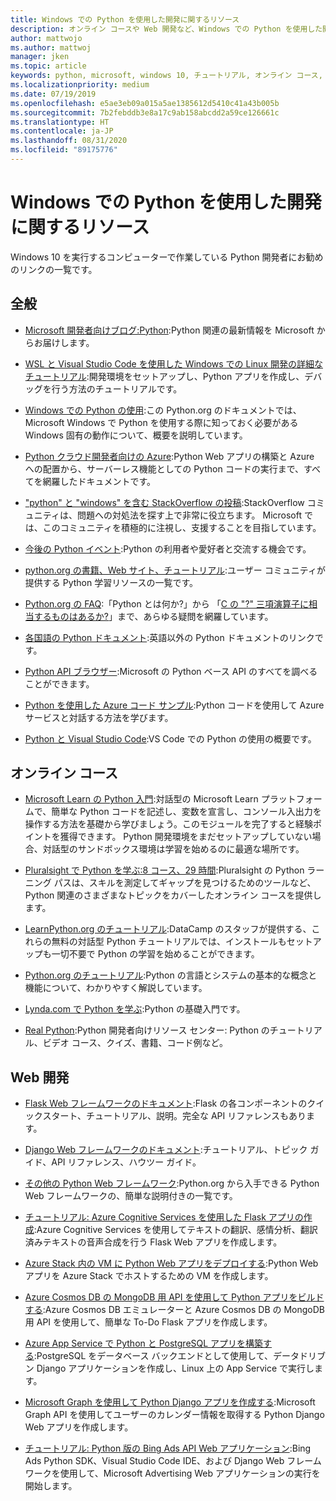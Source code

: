 ```yaml
---
title: Windows での Python を使用した開発に関するリソース
description: オンライン コースや Web 開発など、Windows での Python を使用した開発に役立つリソースについて説明します。
author: mattwojo
ms.author: mattwoj
manager: jken
ms.topic: article
keywords: python, microsoft, windows 10, チュートリアル, オンライン コース, ブログ, イベント
ms.localizationpriority: medium
ms.date: 07/19/2019
ms.openlocfilehash: e5ae3eb09a015a5ae1385612d5410c41a43b005b
ms.sourcegitcommit: 7b2febddb3e8a17c9ab158abcdd2a59ce126661c
ms.translationtype: HT
ms.contentlocale: ja-JP
ms.lasthandoff: 08/31/2020
ms.locfileid: "89175776"
---
```

# <a name="resources-for-developing-with-python-on-windows"></a>Windows での Python を使用した開発に関するリソース

Windows 10 を実行するコンピューターで作業している Python 開発者にお勧めのリンクの一覧です。

## <a name="general"></a>全般

- [Microsoft 開発者向けブログ:Python](https://devblogs.microsoft.com/python/):Python 関連の最新情報を Microsoft からお届けします。

- [WSL と Visual Studio Code を使用した Windows での Linux 開発の詳細なチュートリアル](https://devblogs.microsoft.com/commandline/an-in-depth-tutorial-on-linux-development-on-windows-with-wsl-and-visual-studio-code/):開発環境をセットアップし、Python アプリを作成し、デバッグを行う方法のチュートリアルです。

- [Windows での Python の使用](https://docs.python.org/3/using/windows.html):この Python.org のドキュメントでは、Microsoft Windows で Python を使用する際に知っておく必要がある Windows 固有の動作について、概要を説明しています。

- [Python クラウド開発者向けの Azure](/azure/python/):Python Web アプリの構築と Azure への配置から、サーバーレス機能としての Python コードの実行まで、すべてを網羅したドキュメントです。

- ["python" と "windows" を含む StackOverflow の投稿](https://stackoverflow.com/questions/4750806/how-do-i-install-pip-on-windows/12476379):StackOverflow コミュニティは、問題への対処法を探す上で非常に役立ちます。 Microsoft では、このコミュニティを積極的に注視し、支援することを目指しています。

- [今後の Python イベント](https://www.python.org/events/python-events):Python の利用者や愛好者と交流する機会です。

- [python.org の書籍、Web サイト、チュートリアル](https://wiki.python.org/moin/BeginnersGuide/Programmers):ユーザー コミュニティが提供する Python 学習リソースの一覧です。

- [Python.org の FAQ](https://docs.python.org/3/faq/):「Python とは何か?」から 「[C の "?" 三項演算子に相当するものはあるか?](https://docs.python.org/3/faq/programming.html#is-there-an-equivalent-of-c-s-ternary-operator)」まで、あらゆる疑問を網羅しています。

- [各国語の Python ドキュメント](https://wiki.python.org/moin/Languages):英語以外の Python ドキュメントのリンクです。

- [Python API ブラウザー](/python/api/?view=azure-python):Microsoft の Python ベース API のすべてを調べることができます。

- [Python を使用した Azure コード サンプル](https://azure.microsoft.com/resources/samples/?platform=python&sort=0):Python コードを使用して Azure サービスと対話する方法を学びます。

- [Python と Visual Studio Code](https://code.visualstudio.com/docs/languages/python):VS Code での Python の使用の概要です。

## <a name="online-courses"></a>オンライン コース

- [Microsoft Learn の Python 入門](/learn/modules/intro-to-python/):対話型の Microsoft Learn プラットフォームで、簡単な Python コードを記述し、変数を宣言し、コンソール入出力を操作する方法を基礎から学びましょう。このモジュールを完了すると経験ポイントを獲得できます。 Python 開発環境をまだセットアップしていない場合、対話型のサンドボックス環境は学習を始めるのに最適な場所です。

- [Pluralsight で Python を学ぶ:8 コース、29 時間](https://app.pluralsight.com/paths/skills/python):Pluralsight の Python ラーニング パスは、スキルを測定してギャップを見つけるためのツールなど、Python 関連のさまざまなトピックをカバーしたオンライン コースを提供します。

- [LearnPython.org のチュートリアル](https://www.learnpython.org/):DataCamp のスタッフが提供する、これらの無料の対話型 Python チュートリアルでは、インストールもセットアップも一切不要で Python の学習を始めることができます。

- [Python.org のチュートリアル](https://docs.python.org/3/tutorial/index.html):Python の言語とシステムの基本的な概念と機能について、わかりやすく解説しています。

- [Lynda.com で Python を学ぶ](https://www.lynda.com/Python-tutorials/Learning-Python/661773-2.html):Python の基礎入門です。

- [Real Python](https://realpython.com/):Python 開発者向けリソース センター: Python のチュートリアル、ビデオ コース、クイズ、書籍、コード例など。

## <a name="web-development"></a>Web 開発

- [Flask Web フレームワークのドキュメント](https://flask.palletsprojects.com/en/1.1.x/):Flask の各コンポーネントのクイックスタート、チュートリアル、説明。完全な API リファレンスもあります。

- [Django Web フレームワークのドキュメント](https://docs.djangoproject.com/en/2.2/):チュートリアル、トピック ガイド、API リファレンス、ハウツー ガイド。

- [その他の Python Web フレームワーク](https://wiki.python.org/moin/WebFrameworks):Python.org から入手できる Python Web フレームワークの、簡単な説明付きの一覧です。

- [チュートリアル: Azure Cognitive Services を使用した Flask アプリの作成](/azure/cognitive-services/translator/tutorial-build-flask-app-translation-synthesis):Azure Cognitive Services を使用してテキストの翻訳、感情分析、翻訳済みテキストの音声合成を行う Flask Web アプリを作成します。

- [Azure Stack 内の VM に Python Web アプリをデプロイする](/azure-stack/user/azure-stack-dev-start-howto-vm-python):Python Web アプリを Azure Stack でホストするための VM を作成します。

- [Azure Cosmos DB の MongoDB 用 API を使用して Python アプリをビルドする](/azure/cosmos-db/create-mongodb-flask):Azure Cosmos DB エミュレーターと Azure Cosmos DB の MongoDB 用 API を使用して、簡単な To-Do Flask アプリを作成します。

- [Azure App Service で Python と PostgreSQL アプリを構築する](/azure/app-service/containers/tutorial-python-postgresql-app):PostgreSQL をデータベース バックエンドとして使用して、データドリブン Django アプリケーションを作成し、Linux 上の App Service で実行します。

- [Microsoft Graph を使用して Python Django アプリを作成する](/graph/tutorials/python):Microsoft Graph API を使用してユーザーのカレンダー情報を取得する Python Django Web アプリを作成します。

- [チュートリアル: Python 版の Bing Ads API Web アプリケーション](/advertising/guides/walkthrough-web-application-python?view=bingads-13):Bing Ads Python SDK、Visual Studio Code IDE、および Django Web フレームワークを使用して、Microsoft Advertising Web アプリケーションの実行を開始します。